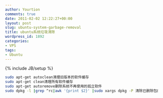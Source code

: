 ```yaml
---
author: Yourtion
comments: true
date: 2011-02-02 12:22:27+00:00
layout: post
slug: ubuntu-system-garbage-removal
title: ubuntu系统垃圾清除
wordpress_id: 1892
categories:
- VPS
tags:
- Ubuntu
---
```

{% include JB/setup %}

```bash
sudo apt-get autoclean清理旧版本的软件缓存
sudo apt-get clean清理所有软件缓存
sudo apt-get autoremove删除系统不再使用的孤立软件
sudo dpkg -l |grep ^rc|awk '{print $2}' |sudo xargs dpkg -P 清除已删除包的残馀配置文件
```
